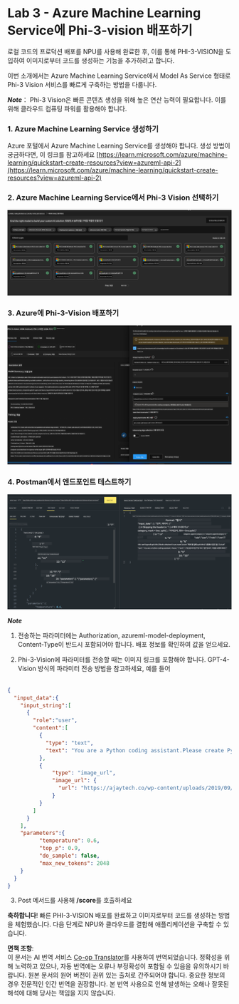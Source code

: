 <!--
CO_OP_TRANSLATOR_METADATA:
{
  "original_hash": "20cb4e6ac1686248e8be913ccf6c2bc2",
  "translation_date": "2025-05-08T05:32:21+00:00",
  "source_file": "md/02.Application/02.Code/Phi3/VSCodeExt/HOL/AIPC/03.DeployPhi3VisionOnAzure.md",
  "language_code": "ko"
}
-->
# **Lab 3 - Azure Machine Learning Service에 Phi-3-vision 배포하기**

로컬 코드의 프로덕션 배포를 NPU를 사용해 완료한 후, 이를 통해 PHI-3-VISION을 도입하여 이미지로부터 코드를 생성하는 기능을 추가하려고 합니다.

이번 소개에서는 Azure Machine Learning Service에서 Model As Service 형태로 Phi-3 Vision 서비스를 빠르게 구축하는 방법을 다룹니다.

***Note***： Phi-3 Vision은 빠른 콘텐츠 생성을 위해 높은 연산 능력이 필요합니다. 이를 위해 클라우드 컴퓨팅 파워를 활용해야 합니다.


### **1. Azure Machine Learning Service 생성하기**

Azure 포털에서 Azure Machine Learning Service를 생성해야 합니다. 생성 방법이 궁금하다면, 이 링크를 참고하세요 [https://learn.microsoft.com/azure/machine-learning/quickstart-create-resources?view=azureml-api-2](https://learn.microsoft.com/azure/machine-learning/quickstart-create-resources?view=azureml-api-2)


### **2. Azure Machine Learning Service에서 Phi-3 Vision 선택하기**

![Catalog](../../../../../../../../../translated_images/vison_catalog.f979823d5bde8aef2c37a3a9686f6c5d0c521f93730447798ea6fb580091443f.ko.png)


### **3. Azure에 Phi-3-Vision 배포하기**


![Deploy](../../../../../../../../../translated_images/vision_deploy.a8114ccd849a957272bf30959bdef166b21a0fac4c4f0129dab0106b97104772.ko.png)


### **4. Postman에서 엔드포인트 테스트하기**


![Test](../../../../../../../../../translated_images/vision_test.0b9c1b1d414131d03398c88fc1b79d839e7946c2ae5c9fd170a2894c271e2993.ko.png)


***Note***

1. 전송하는 파라미터에는 Authorization, azureml-model-deployment, Content-Type이 반드시 포함되어야 합니다. 배포 정보를 확인하여 값을 얻으세요.

2. Phi-3-Vision에 파라미터를 전송할 때는 이미지 링크를 포함해야 합니다. GPT-4-Vision 방식의 파라미터 전송 방법을 참고하세요, 예를 들어

```json

{
  "input_data":{
    "input_string":[
      {
        "role":"user",
        "content":[ 
          {
            "type": "text",
            "text": "You are a Python coding assistant.Please create Python code for image "
          },
          {
              "type": "image_url",
              "image_url": {
                "url": "https://ajaytech.co/wp-content/uploads/2019/09/index.png"
              }
          }
        ]
      }
    ],
    "parameters":{
          "temperature": 0.6,
          "top_p": 0.9,
          "do_sample": false,
          "max_new_tokens": 2048
    }
  }
}

```

3. Post 메서드를 사용해 **/score**를 호출하세요

**축하합니다**! 빠른 PHI-3-VISION 배포를 완료하고 이미지로부터 코드를 생성하는 방법을 체험했습니다. 다음 단계로 NPU와 클라우드를 결합해 애플리케이션을 구축할 수 있습니다.

**면책 조항**:  
이 문서는 AI 번역 서비스 [Co-op Translator](https://github.com/Azure/co-op-translator)를 사용하여 번역되었습니다. 정확성을 위해 노력하고 있으나, 자동 번역에는 오류나 부정확성이 포함될 수 있음을 유의하시기 바랍니다. 원본 문서의 원어 버전이 권위 있는 출처로 간주되어야 합니다. 중요한 정보의 경우 전문적인 인간 번역을 권장합니다. 본 번역 사용으로 인해 발생하는 오해나 잘못된 해석에 대해 당사는 책임을 지지 않습니다.